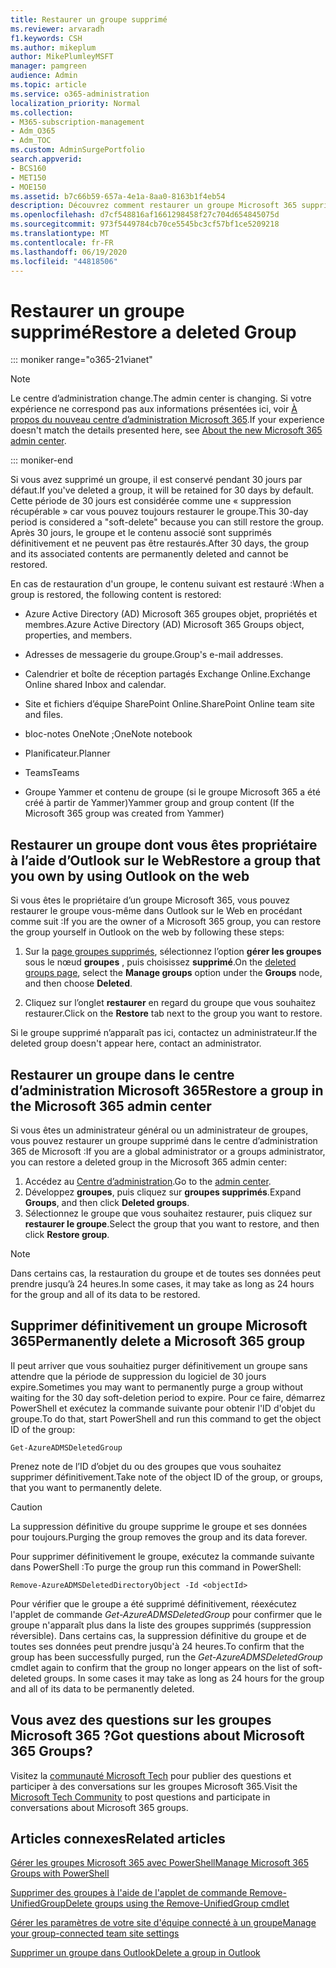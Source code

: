 ```yaml
---
title: Restaurer un groupe supprimé
ms.reviewer: arvaradh
f1.keywords: CSH
ms.author: mikeplum
author: MikePlumleyMSFT
manager: pamgreen
audience: Admin
ms.topic: article
ms.service: o365-administration
localization_priority: Normal
ms.collection:
- M365-subscription-management
- Adm_O365
- Adm_TOC
ms.custom: AdminSurgePortfolio
search.appverid:
- BCS160
- MET150
- MOE150
ms.assetid: b7c66b59-657a-4e1a-8aa0-8163b1f4eb54
description: Découvrez comment restaurer un groupe Microsoft 365 supprimé.
ms.openlocfilehash: d7cf548816af1661298458f27c704d654845075d
ms.sourcegitcommit: 973f5449784cb70ce5545bc3cf57bf1ce5209218
ms.translationtype: MT
ms.contentlocale: fr-FR
ms.lasthandoff: 06/19/2020
ms.locfileid: "44818506"
---
```

# <a name="restore-a-deleted-group"></a><span data-ttu-id="f8dee-103">Restaurer un groupe supprimé</span><span class="sxs-lookup"><span data-stu-id="f8dee-103">Restore a deleted Group</span></span>

::: moniker range="o365-21vianet"

> [!NOTE]
> <span data-ttu-id="f8dee-104">Le centre d’administration change.</span><span class="sxs-lookup"><span data-stu-id="f8dee-104">The admin center is changing.</span></span> <span data-ttu-id="f8dee-105">Si votre expérience ne correspond pas aux informations présentées ici, voir [À propos du nouveau centre d’administration Microsoft 365](https://docs.microsoft.com/microsoft-365/admin/microsoft-365-admin-center-preview?view=o365-21vianet).</span><span class="sxs-lookup"><span data-stu-id="f8dee-105">If your experience doesn't match the details presented here, see [About the new Microsoft 365 admin center](https://docs.microsoft.com/microsoft-365/admin/microsoft-365-admin-center-preview?view=o365-21vianet).</span></span>

::: moniker-end

<span data-ttu-id="f8dee-106">Si vous avez supprimé un groupe, il est conservé pendant 30 jours par défaut.</span><span class="sxs-lookup"><span data-stu-id="f8dee-106">If you've deleted a group, it will be retained for 30 days by default.</span></span> <span data-ttu-id="f8dee-107">Cette période de 30 jours est considérée comme une « suppression récupérable » car vous pouvez toujours restaurer le groupe.</span><span class="sxs-lookup"><span data-stu-id="f8dee-107">This 30-day period is considered a "soft-delete" because you can still restore the group.</span></span> <span data-ttu-id="f8dee-108">Après 30 jours, le groupe et le contenu associé sont supprimés définitivement et ne peuvent pas être restaurés.</span><span class="sxs-lookup"><span data-stu-id="f8dee-108">After 30 days, the group and its associated contents are permanently deleted and cannot be restored.</span></span>

<span data-ttu-id="f8dee-109">En cas de restauration d'un groupe, le contenu suivant est restauré :</span><span class="sxs-lookup"><span data-stu-id="f8dee-109">When a group is restored, the following content is restored:</span></span>
  
- <span data-ttu-id="f8dee-110">Azure Active Directory (AD) Microsoft 365 groupes objet, propriétés et membres.</span><span class="sxs-lookup"><span data-stu-id="f8dee-110">Azure Active Directory (AD) Microsoft 365 Groups object, properties, and members.</span></span>
    
- <span data-ttu-id="f8dee-111">Adresses de messagerie du groupe.</span><span class="sxs-lookup"><span data-stu-id="f8dee-111">Group's e-mail addresses.</span></span>
    
- <span data-ttu-id="f8dee-112">Calendrier et boîte de réception partagés Exchange Online.</span><span class="sxs-lookup"><span data-stu-id="f8dee-112">Exchange Online shared Inbox and calendar.</span></span>
    
- <span data-ttu-id="f8dee-113">Site et fichiers d’équipe SharePoint Online.</span><span class="sxs-lookup"><span data-stu-id="f8dee-113">SharePoint Online team site and files.</span></span>
    
- <span data-ttu-id="f8dee-114">bloc-notes OneNote ;</span><span class="sxs-lookup"><span data-stu-id="f8dee-114">OneNote notebook</span></span>
    
- <span data-ttu-id="f8dee-115">Planificateur.</span><span class="sxs-lookup"><span data-stu-id="f8dee-115">Planner</span></span>
    
- <span data-ttu-id="f8dee-116">Teams</span><span class="sxs-lookup"><span data-stu-id="f8dee-116">Teams</span></span>

- <span data-ttu-id="f8dee-117">Groupe Yammer et contenu de groupe (si le groupe Microsoft 365 a été créé à partir de Yammer)</span><span class="sxs-lookup"><span data-stu-id="f8dee-117">Yammer group and group content (If the Microsoft 365 group was created from Yammer)</span></span>

## <a name="restore-a-group-that-you-own-by-using-outlook-on-the-web"></a><span data-ttu-id="f8dee-118">Restaurer un groupe dont vous êtes propriétaire à l’aide d’Outlook sur le Web</span><span class="sxs-lookup"><span data-stu-id="f8dee-118">Restore a group that you own by using Outlook on the web</span></span>

<span data-ttu-id="f8dee-119">Si vous êtes le propriétaire d’un groupe Microsoft 365, vous pouvez restaurer le groupe vous-même dans Outlook sur le Web en procédant comme suit :</span><span class="sxs-lookup"><span data-stu-id="f8dee-119">If you are the owner of a Microsoft 365 group, you can restore the group yourself in Outlook on the web by following these steps:</span></span>

1. <span data-ttu-id="f8dee-120">Sur la [page groupes supprimés](https://outlook.office.com/people/group/deleted), sélectionnez l’option **gérer les groupes** sous le nœud **groupes** , puis choisissez **supprimé**.</span><span class="sxs-lookup"><span data-stu-id="f8dee-120">On the [deleted groups page](https://outlook.office.com/people/group/deleted), select the **Manage groups** option under the **Groups** node, and then choose **Deleted**.</span></span>

2. <span data-ttu-id="f8dee-121">Cliquez sur l’onglet **restaurer** en regard du groupe que vous souhaitez restaurer.</span><span class="sxs-lookup"><span data-stu-id="f8dee-121">Click on the **Restore** tab next to the group you want to restore.</span></span>

<span data-ttu-id="f8dee-122">Si le groupe supprimé n’apparaît pas ici, contactez un administrateur.</span><span class="sxs-lookup"><span data-stu-id="f8dee-122">If the deleted group doesn't appear here, contact an administrator.</span></span>

## <a name="restore-a-group-in-the-microsoft-365-admin-center"></a><span data-ttu-id="f8dee-123">Restaurer un groupe dans le centre d’administration Microsoft 365</span><span class="sxs-lookup"><span data-stu-id="f8dee-123">Restore a group in the Microsoft 365 admin center</span></span>

<span data-ttu-id="f8dee-124">Si vous êtes un administrateur général ou un administrateur de groupes, vous pouvez restaurer un groupe supprimé dans le centre d’administration 365 de Microsoft :</span><span class="sxs-lookup"><span data-stu-id="f8dee-124">If you are a global administrator or a groups administrator, you can restore a deleted group in the Microsoft 365 admin center:</span></span>

1. <span data-ttu-id="f8dee-125">Accédez au [Centre d’administration](https://admin.microsoft.com).</span><span class="sxs-lookup"><span data-stu-id="f8dee-125">Go to the [admin center](https://admin.microsoft.com).</span></span>
2. <span data-ttu-id="f8dee-126">Développez **groupes**, puis cliquez sur **groupes supprimés**.</span><span class="sxs-lookup"><span data-stu-id="f8dee-126">Expand **Groups**, and then click **Deleted groups**.</span></span>
3. <span data-ttu-id="f8dee-127">Sélectionnez le groupe que vous souhaitez restaurer, puis cliquez sur **restaurer le groupe**.</span><span class="sxs-lookup"><span data-stu-id="f8dee-127">Select the group that you want to restore, and then click **Restore group**.</span></span>

> [!NOTE]
> <span data-ttu-id="f8dee-128">Dans certains cas, la restauration du groupe et de toutes ses données peut prendre jusqu’à 24 heures.</span><span class="sxs-lookup"><span data-stu-id="f8dee-128">In some cases, it may take as long as 24 hours for the group and all of its data to be restored.</span></span> 
  
## <a name="permanently-delete-a-microsoft-365-group"></a><span data-ttu-id="f8dee-129">Supprimer définitivement un groupe Microsoft 365</span><span class="sxs-lookup"><span data-stu-id="f8dee-129">Permanently delete a Microsoft 365 group</span></span>

<span data-ttu-id="f8dee-130">Il peut arriver que vous souhaitiez purger définitivement un groupe sans attendre que la période de suppression du logiciel de 30 jours expire.</span><span class="sxs-lookup"><span data-stu-id="f8dee-130">Sometimes you may want to permanently purge a group without waiting for the 30 day soft-deletion period to expire.</span></span> <span data-ttu-id="f8dee-131">Pour ce faire, démarrez PowerShell et exécutez la commande suivante pour obtenir l'ID d'objet du groupe.</span><span class="sxs-lookup"><span data-stu-id="f8dee-131">To do that, start PowerShell and run this command to get the object ID of the group:</span></span>
  
```
Get-AzureADMSDeletedGroup
```

<span data-ttu-id="f8dee-132">Prenez note de l’ID d’objet du ou des groupes que vous souhaitez supprimer définitivement.</span><span class="sxs-lookup"><span data-stu-id="f8dee-132">Take note of the object ID of the group, or groups, that you want to permanently delete.</span></span>
  
> [!CAUTION]
> <span data-ttu-id="f8dee-133">La suppression définitive du groupe supprime le groupe et ses données pour toujours.</span><span class="sxs-lookup"><span data-stu-id="f8dee-133">Purging the group removes the group and its data forever.</span></span> 
  
<span data-ttu-id="f8dee-134">Pour supprimer définitivement le groupe, exécutez la commande suivante dans PowerShell :</span><span class="sxs-lookup"><span data-stu-id="f8dee-134">To purge the group run this command in PowerShell:</span></span>
  
```
Remove-AzureADMSDeletedDirectoryObject -Id <objectId>
```

<span data-ttu-id="f8dee-p104">Pour vérifier que le groupe a été supprimé définitivement, réexécutez l'applet de commande  *Get-AzureADMSDeletedGroup*  pour confirmer que le groupe n'apparaît plus dans la liste des groupes supprimés (suppression réversible). Dans certains cas, la suppression définitive du groupe et de toutes ses données peut prendre jusqu'à 24 heures.</span><span class="sxs-lookup"><span data-stu-id="f8dee-p104">To confirm that the group has been successfully purged, run the  *Get-AzureADMSDeletedGroup*  cmdlet again to confirm that the group no longer appears on the list of soft-deleted groups. In some cases it may take as long as 24 hours for the group and all of its data to be permanently deleted.</span></span> 
  
## <a name="got-questions-about-microsoft-365-groups"></a><span data-ttu-id="f8dee-137">Vous avez des questions sur les groupes Microsoft 365 ?</span><span class="sxs-lookup"><span data-stu-id="f8dee-137">Got questions about Microsoft 365 Groups?</span></span>

<span data-ttu-id="f8dee-138">Visitez la [communauté Microsoft Tech](https://techcommunity.microsoft.com/t5/Office-365-Groups/ct-p/Office365Groups) pour publier des questions et participer à des conversations sur les groupes Microsoft 365.</span><span class="sxs-lookup"><span data-stu-id="f8dee-138">Visit the [Microsoft Tech Community](https://techcommunity.microsoft.com/t5/Office-365-Groups/ct-p/Office365Groups) to post questions and participate in conversations about Microsoft 365 groups.</span></span> 
  
## <a name="related-articles"></a><span data-ttu-id="f8dee-139">Articles connexes</span><span class="sxs-lookup"><span data-stu-id="f8dee-139">Related articles</span></span>

[<span data-ttu-id="f8dee-140">Gérer les groupes Microsoft 365 avec PowerShell</span><span class="sxs-lookup"><span data-stu-id="f8dee-140">Manage Microsoft 365 Groups with PowerShell</span></span>](https://docs.microsoft.com/office365/enterprise/powershell/manage-office-365-groups-with-powershell)
  
[<span data-ttu-id="f8dee-141">Supprimer des groupes à l'aide de l'applet de commande Remove-UnifiedGroup</span><span class="sxs-lookup"><span data-stu-id="f8dee-141">Delete groups using the Remove-UnifiedGroup cmdlet</span></span>](https://technet.microsoft.com/library/mt238270%28v=exchg.160%29.aspx)
  
[<span data-ttu-id="f8dee-142">Gérer les paramètres de votre site d'équipe connecté à un groupe</span><span class="sxs-lookup"><span data-stu-id="f8dee-142">Manage your group-connected team site settings</span></span>](https://support.microsoft.com/office/8376034d-d0c7-446e-9178-6ab51c58df42)
  
[<span data-ttu-id="f8dee-143">Supprimer un groupe dans Outlook</span><span class="sxs-lookup"><span data-stu-id="f8dee-143">Delete a group in Outlook</span></span>](https://support.microsoft.com/office/ca7f5a9e-ae4f-4cbe-a4bc-89c469d1726f)
